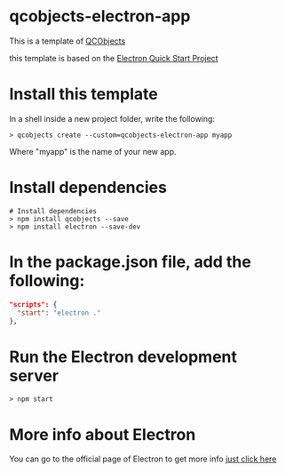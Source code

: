 # qcobjects-electron-app

This is a template of [QCObjects](https://QCObjects.com)

this template is based on the [Electron Quick Start Project](https://github.com/electron/electron-quick-start) 

# Install this template

In a shell inside a new project folder, write the following:

```shell
> qcobjects create --custom=qcobjects-electron-app myapp
```

Where "myapp" is the name of your new app.

# Install dependencies

```shell
# Install dependencies
> npm install qcobjects --save
> npm install electron --save-dev
```

# In the package.json file, add the following:

```json
"scripts": {
  "start": "electron ."
},
```

# Run the Electron development server
```shell
> npm start
```

# More info about Electron

You can go to the official page of Electron to get more info [just click here](https://www.electronjs.org/)
